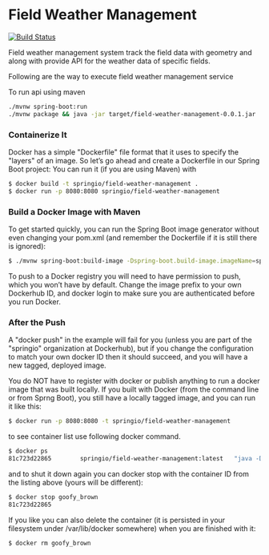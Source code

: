 # Field Weather Management

[![Build Status](https://travis-ci.org/joemccann/dillinger.svg?branch=master)](https://travis-ci.org/joemccann/dillinger)

Field weather management system track the field data with geometry and along with provide API for the weather data of specific fields.

Following are the way to execute field weather management service
  
To  run api using maven
```sh
./mvnw spring-boot:run
./mvnw package && java -jar target/field-weather-management-0.0.1.jar
```
### Containerize It
    
Docker has a simple "Dockerfile" file format that it uses to specify the "layers" of an image. So let’s go ahead and create a Dockerfile in our Spring Boot project:
You can run it (if you are using Maven) with
```sh
$ docker build -t springio/field-weather-management .
$ docker run -p 8080:8080 springio/field-weather-management
```
### Build a Docker Image with Maven
    
To get started quickly, you can run the Spring Boot image generator without even changing your pom.xml (and remember the Dockerfile if it is still there is ignored):

```sh
$ ./mvnw spring-boot:build-image -Dspring-boot.build-image.imageName=springio/field-weather-management
```
To push to a Docker registry you will need to have permission to push, which you won’t have by default. Change the image prefix to your own Dockerhub ID, and docker login to make sure you are authenticated before you run Docker.

### After the Push
A "docker push" in the example will fail for you (unless you are part of the "springio" organization at Dockerhub), but if you change the configuration to match your own docker ID then it should succeed, and you will have a new tagged, deployed image.

You do NOT have to register with docker or publish anything to run a docker image that was built locally. If you built with Docker (from the command line or from Sprng Boot), you still have a locally tagged image, and you can run it like this:

```sh
$ docker run -p 8080:8080 -t springio/field-weather-management
```

to see container list use following docker command.
```sh
$ docker ps
81c723d22865        springio/field-weather-management:latest   "java -Djava.secur..."  34 seconds ago      Up 33 seconds       0.0.0.0:8080->8080/tcp   goofy_brown

```

and to shut it down again you can docker stop with the container ID from the listing above (yours will be different):
```sh
$ docker stop goofy_brown
81c723d22865
```

If you like you can also delete the container (it is persisted in your filesystem under /var/lib/docker somewhere) when you are finished with it:

```sh
$ docker rm goofy_brown
```